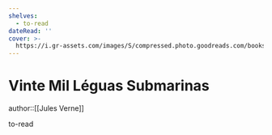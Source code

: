 ```yaml
---
shelves:
  - to-read
dateRead: ''
cover: >-
  https://i.gr-assets.com/images/S/compressed.photo.goodreads.com/books/1318374828l/12854500.jpg
---
```

# Vinte Mil Léguas Submarinas

author::[[Jules Verne]]


to-read
